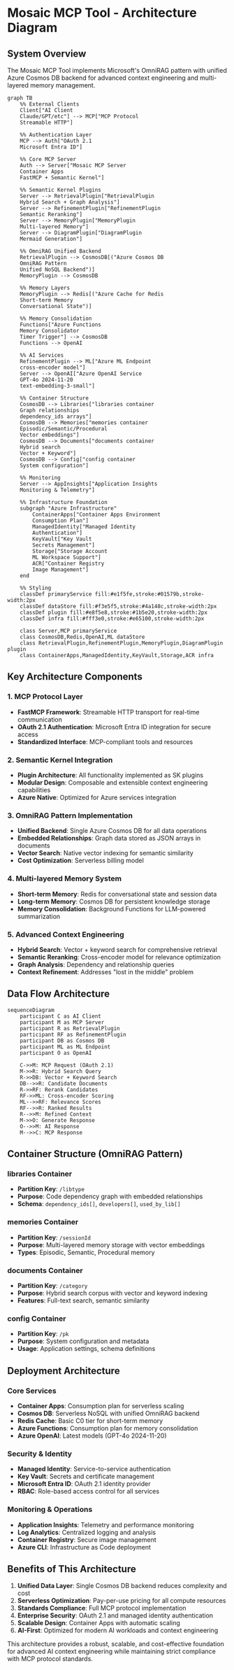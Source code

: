 # Mosaic MCP Tool - Architecture Diagram

## System Overview

The Mosaic MCP Tool implements Microsoft's OmniRAG pattern with unified Azure Cosmos DB backend for advanced context engineering and multi-layered memory management.

```mermaid
graph TB
    %% External Clients
    Client["AI Client
    Claude/GPT/etc"] --> MCP["MCP Protocol
    Streamable HTTP"]
    
    %% Authentication Layer
    MCP --> Auth["OAuth 2.1
    Microsoft Entra ID"]
    
    %% Core MCP Server
    Auth --> Server["Mosaic MCP Server
    Container Apps
    FastMCP + Semantic Kernel"]
    
    %% Semantic Kernel Plugins
    Server --> RetrievalPlugin["RetrievalPlugin
    Hybrid Search + Graph Analysis"]
    Server --> RefinementPlugin["RefinementPlugin
    Semantic Reranking"]
    Server --> MemoryPlugin["MemoryPlugin
    Multi-layered Memory"]
    Server --> DiagramPlugin["DiagramPlugin
    Mermaid Generation"]
    
    %% OmniRAG Unified Backend
    RetrievalPlugin --> CosmosDB[("Azure Cosmos DB
    OmniRAG Pattern
    Unified NoSQL Backend")]
    MemoryPlugin --> CosmosDB
    
    %% Memory Layers
    MemoryPlugin --> Redis[("Azure Cache for Redis
    Short-term Memory
    Conversational State")]
    
    %% Memory Consolidation
    Functions["Azure Functions
    Memory Consolidator
    Timer Trigger"] --> CosmosDB
    Functions --> OpenAI
    
    %% AI Services
    RefinementPlugin --> ML["Azure ML Endpoint
    cross-encoder model"]
    Server --> OpenAI["Azure OpenAI Service
    GPT-4o 2024-11-20
    text-embedding-3-small"]
    
    %% Container Structure
    CosmosDB --> Libraries["libraries container
    Graph relationships
    dependency_ids arrays"]
    CosmosDB --> Memories["memories container
    Episodic/Semantic/Procedural
    Vector embeddings"]
    CosmosDB --> Documents["documents container
    Hybrid search
    Vector + Keyword"]
    CosmosDB --> Config["config container
    System configuration"]
    
    %% Monitoring
    Server --> AppInsights["Application Insights
    Monitoring & Telemetry"]
    
    %% Infrastructure Foundation
    subgraph "Azure Infrastructure"
        ContainerApps["Container Apps Environment
        Consumption Plan"]
        ManagedIdentity["Managed Identity
        Authentication"]
        KeyVault["Key Vault
        Secrets Management"]
        Storage["Storage Account
        ML Workspace Support"]
        ACR["Container Registry
        Image Management"]
    end
    
    %% Styling
    classDef primaryService fill:#e1f5fe,stroke:#01579b,stroke-width:2px
    classDef dataStore fill:#f3e5f5,stroke:#4a148c,stroke-width:2px
    classDef plugin fill:#e8f5e8,stroke:#1b5e20,stroke-width:2px
    classDef infra fill:#fff3e0,stroke:#e65100,stroke-width:2px
    
    class Server,MCP primaryService
    class CosmosDB,Redis,OpenAI,ML dataStore
    class RetrievalPlugin,RefinementPlugin,MemoryPlugin,DiagramPlugin plugin
    class ContainerApps,ManagedIdentity,KeyVault,Storage,ACR infra
```

## Key Architecture Components

### 1. MCP Protocol Layer
- **FastMCP Framework**: Streamable HTTP transport for real-time communication
- **OAuth 2.1 Authentication**: Microsoft Entra ID integration for secure access
- **Standardized Interface**: MCP-compliant tools and resources

### 2. Semantic Kernel Integration
- **Plugin Architecture**: All functionality implemented as SK plugins
- **Modular Design**: Composable and extensible context engineering capabilities
- **Azure Native**: Optimized for Azure services integration

### 3. OmniRAG Pattern Implementation
- **Unified Backend**: Single Azure Cosmos DB for all data operations
- **Embedded Relationships**: Graph data stored as JSON arrays in documents
- **Vector Search**: Native vector indexing for semantic similarity
- **Cost Optimization**: Serverless billing model

### 4. Multi-layered Memory System
- **Short-term Memory**: Redis for conversational state and session data
- **Long-term Memory**: Cosmos DB for persistent knowledge storage
- **Memory Consolidation**: Background Functions for LLM-powered summarization

### 5. Advanced Context Engineering
- **Hybrid Search**: Vector + keyword search for comprehensive retrieval
- **Semantic Reranking**: Cross-encoder model for relevance optimization
- **Graph Analysis**: Dependency and relationship queries
- **Context Refinement**: Addresses "lost in the middle" problem

## Data Flow Architecture

```mermaid
sequenceDiagram
    participant C as AI Client
    participant M as MCP Server
    participant R as RetrievalPlugin
    participant RF as RefinementPlugin
    participant DB as Cosmos DB
    participant ML as ML Endpoint
    participant O as OpenAI
    
    C->>M: MCP Request (OAuth 2.1)
    M->>R: Hybrid Search Query
    R->>DB: Vector + Keyword Search
    DB-->>R: Candidate Documents
    R->>RF: Rerank Candidates
    RF->>ML: Cross-encoder Scoring
    ML-->>RF: Relevance Scores
    RF-->>R: Ranked Results
    R-->>M: Refined Context
    M->>O: Generate Response
    O-->>M: AI Response
    M-->>C: MCP Response
```

## Container Structure (OmniRAG Pattern)

### libraries Container
- **Partition Key**: `/libtype`
- **Purpose**: Code dependency graph with embedded relationships
- **Schema**: `dependency_ids[]`, `developers[]`, `used_by_lib[]`

### memories Container
- **Partition Key**: `/sessionId`
- **Purpose**: Multi-layered memory storage with vector embeddings
- **Types**: Episodic, Semantic, Procedural memory

### documents Container
- **Partition Key**: `/category`
- **Purpose**: Hybrid search corpus with vector and keyword indexing
- **Features**: Full-text search, semantic similarity

### config Container
- **Partition Key**: `/pk`
- **Purpose**: System configuration and metadata
- **Usage**: Application settings, schema definitions

## Deployment Architecture

### Core Services
- **Container Apps**: Consumption plan for serverless scaling
- **Cosmos DB**: Serverless NoSQL with unified OmniRAG backend
- **Redis Cache**: Basic C0 tier for short-term memory
- **Azure Functions**: Consumption plan for memory consolidation
- **Azure OpenAI**: Latest models (GPT-4o 2024-11-20)

### Security & Identity
- **Managed Identity**: Service-to-service authentication
- **Key Vault**: Secrets and certificate management
- **Microsoft Entra ID**: OAuth 2.1 identity provider
- **RBAC**: Role-based access control for all services

### Monitoring & Operations
- **Application Insights**: Telemetry and performance monitoring
- **Log Analytics**: Centralized logging and analysis
- **Container Registry**: Secure image management
- **Azure CLI**: Infrastructure as Code deployment

## Benefits of This Architecture

1. **Unified Data Layer**: Single Cosmos DB backend reduces complexity and cost
2. **Serverless Optimization**: Pay-per-use pricing for all compute resources
3. **Standards Compliance**: Full MCP protocol implementation
4. **Enterprise Security**: OAuth 2.1 and managed identity authentication
5. **Scalable Design**: Container Apps with automatic scaling
6. **AI-First**: Optimized for modern AI workloads and context engineering

This architecture provides a robust, scalable, and cost-effective foundation for advanced AI context engineering while maintaining strict compliance with MCP protocol standards.
